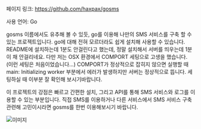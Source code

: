 
페이지 링크: https://github.com/haxpax/gosms

사용 언어: Go

gosms 이름에서도 유추해 볼 수 있듯, go를 이용해 나만의 SMS 서비스를 구축 할 수 있는 프로젝트입니다. go에 대해 전혀 모르더라도 쉽게 설치해 사용할 수 있습니다. README에 설치하는데 1분도 안걸린다고 했는데, 정말 설치해서 서버를 띄우는데 1분이 채 안걸리네요. 다만 저는 OSX 환경에서 COMPORT 세팅으로 고생을 했습니다. (이런 세팅은 처음이었습니다...) COMPORT가 정상적으로 잡히지 않으면 실행할 때 main: Initializing worker 부분에서 에러가 발생하지만 서버는 정상적으로 뜹니다. 세팅하실 때 이부분 잘 확인해 보시기바랍니다.

이 프로젝트의 강점은 빠르고 간편한 설치, 그리고 API를 통해 SMS 서비스와 로그를 이용할 수 있는 부분입니다. 직접 SMS를 이용하거나 다른 서비스에서 SMS 서비스 구축 관련해 고민이시라면 gosms를 한번 이용해보시기 바랍니다.

![이미지](../img/003-15.png)
